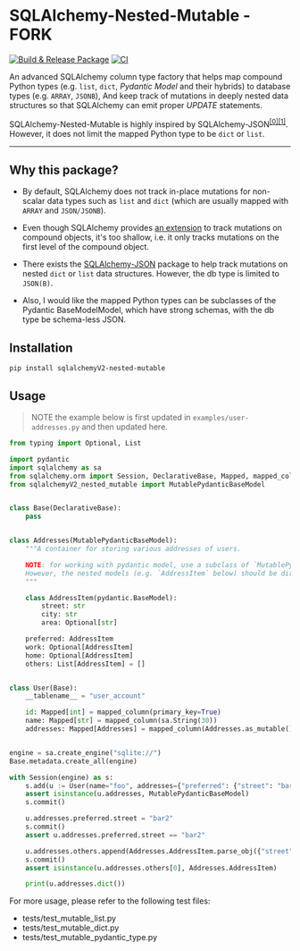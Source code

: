 SQLAlchemy-Nested-Mutable - FORK
================================

[![Build & Release Package](https://github.com/sstorey-bma/SQLAlchemy-Nested-Mutable/actions/workflows/release.yml/badge.svg)](https://github.com/sstorey-bma/SQLAlchemy-Nested-Mutable/actions/workflows/release.yml)
[![CI](https://github.com/sstorey-bma/SQLAlchemy-Nested-Mutable/actions/workflows/ci.yml/badge.svg)](https://github.com/sstorey-bma/SQLAlchemy-Nested-Mutable/actions/workflows/ci.yml)

An advanced SQLAlchemy column type factory that helps map compound Python types (e.g. `list`, `dict`, *Pydantic Model* and their hybrids) to database types (e.g. `ARRAY`, `JSONB`),
And keep track of mutations in deeply nested data structures so that SQLAlchemy can emit proper *UPDATE* statements.

SQLAlchemy-Nested-Mutable is highly inspired by SQLAlchemy-JSON<sup>[[0]](https://github.com/edelooff/sqlalchemy-json)</sup><sup>[[1]](https://variable-scope.com/posts/mutation-tracking-in-nested-json-structures-using-sqlalchemy)</sup>.
However, it does not limit the mapped Python type to be `dict` or `list`.

---

## Why this package?

* By default, SQLAlchemy does not track in-place mutations for non-scalar data types
  such as `list` and `dict` (which are usually mapped with `ARRAY` and `JSON/JSONB`).

* Even though SQLAlchemy provides [an extension](https://docs.sqlalchemy.org/en/20/orm/extensions/mutable.html)
  to track mutations on compound objects, it's too shallow, i.e. it only tracks mutations on the first level of the compound object.

* There exists the [SQLAlchemy-JSON](https://github.com/edelooff/sqlalchemy-json) package
  to help track mutations on nested `dict` or `list` data structures.
  However, the db type is limited to `JSON(B)`.

* Also, I would like the mapped Python types can be subclasses of the Pydantic BaseModelModel,
  which have strong schemas, with the db type be schema-less JSON.


## Installation

```shell
pip install sqlalchemyV2-nested-mutable
```

## Usage

> NOTE the example below is first updated in `examples/user-addresses.py` and then updated here.

```python
from typing import Optional, List

import pydantic
import sqlalchemy as sa
from sqlalchemy.orm import Session, DeclarativeBase, Mapped, mapped_column
from sqlalchemyV2_nested_mutable import MutablePydanticBaseModel


class Base(DeclarativeBase):
    pass


class Addresses(MutablePydanticBaseModel):
    """A container for storing various addresses of users.

    NOTE: for working with pydantic model, use a subclass of `MutablePydanticBaseModel` for column mapping.
    However, the nested models (e.g. `AddressItem` below) should be direct subclasses of `pydantic.BaseModel`.
    """

    class AddressItem(pydantic.BaseModel):
        street: str
        city: str
        area: Optional[str]

    preferred: AddressItem
    work: Optional[AddressItem]
    home: Optional[AddressItem]
    others: List[AddressItem] = []


class User(Base):
    __tablename__ = "user_account"

    id: Mapped[int] = mapped_column(primary_key=True)
    name: Mapped[str] = mapped_column(sa.String(30))
    addresses: Mapped[Addresses] = mapped_column(Addresses.as_mutable(), nullable=True)


engine = sa.create_engine("sqlite://")
Base.metadata.create_all(engine)

with Session(engine) as s:
    s.add(u := User(name="foo", addresses={"preferred": {"street": "bar", "city": "baz"}}))
    assert isinstance(u.addresses, MutablePydanticBaseModel)
    s.commit()

    u.addresses.preferred.street = "bar2"
    s.commit()
    assert u.addresses.preferred.street == "bar2"

    u.addresses.others.append(Addresses.AddressItem.parse_obj({"street": "bar3", "city": "baz3"}))
    s.commit()
    assert isinstance(u.addresses.others[0], Addresses.AddressItem)

    print(u.addresses.dict())
```

For more usage, please refer to the following test files:

* tests/test_mutable_list.py
* tests/test_mutable_dict.py
* tests/test_mutable_pydantic_type.py
